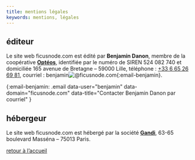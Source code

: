 ```yaml
---
title: mentions légales
keywords: mentions, légales
---
```


## éditeur

Le site web ficusnode.com est édité par **Benjamin Danon**, membre de la coopérative **[Optéos]**, identifiée par le numéro de SIREN 524 082 740 et domiciliée 165 avenue de Bretagne&nbsp;– 59000 Lille, téléphone&nbsp;: [+33 6 65 26 69 81], courriel&nbsp;: <span>benjamin<img alt="@">ficusnode.com</span>{:email-benjamin}.

[Optéos]: http://www.opteos.fr/ "Site web de la coopérative Optéos"
[+33 6 65 26 69 81]: tel:+33665266981 "Contacter Benjamin Danon par téléphone"
{:email-benjamin: .email data-user="benjamin" data-domain="ficusnode.com" data-title="Contacter Benjamin Danon par courriel" }

## hébergeur

Le site web ficusnode.com est hébergé par la société **[Gandi]**, 63-65 boulevard Masséna&nbsp;– 75013 Paris.

[Gandi]: https://www.gandi.net/whowe/?lang=fr "Mentions légales de Gandi, prestataire d’hébergement"

[retour à l’accueil](/ "Retour à la page d’accueil")
